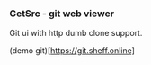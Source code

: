 ### GetSrc - git web viewer

Git ui with http dumb clone support.

(demo git)[https://git.sheff.online]